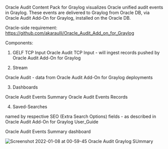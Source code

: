 Oracle Audit Content Pack for Graylog visualizes Oracle unified audit events in Graylog. 
These events are delivered to Graylog from Oracle DB, via Oracle Audit Add-On for Graylog, installed on the Oracle DB.

Oracle-side requirement:
https://github.com/akaraulli/Oracle_Audit_Add_on_for_Graylog

Components:

1. GELF TCP Input
Oracle Audit TCP Input - will ingest records pushed by Oracle Audit Add-On for Graylog 

2. Stream

Oracle Audit - data from Oracle Audit Add-On for Graylog deployments

3. Dashboards

Oracle Audit Events Summary 
Oracle Audit Events Records

4. Saved-Searches 

named by respective SEO (Extra Search Options) fields - as described in Oracle Audit Add-On for Graylog User_Guide


Oracle Audit Events Summary dashboard

![Screenshot 2022-01-08 at 00-59-45 Oracle Audit Graylog SUmmary](https://user-images.githubusercontent.com/94201903/148621953-f348b963-6a9e-4035-8737-aae01b825a05.png)

